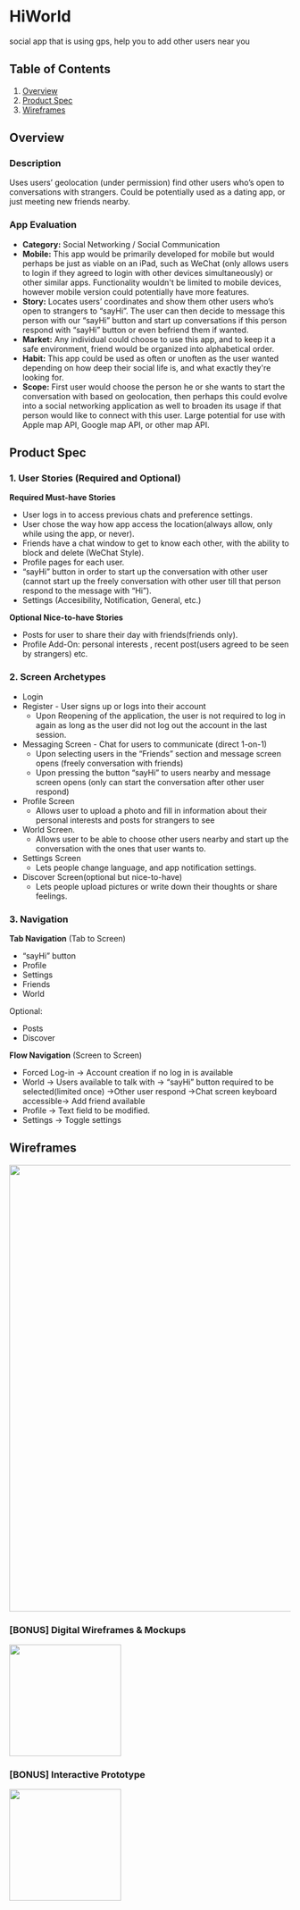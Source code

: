 # HiWorld
social app that is using gps, help you to add other users near you


## Table of Contents
1. [Overview](#Overview)
1. [Product Spec](#Product-Spec)
1. [Wireframes](#Wireframes)

## Overview
### Description
Uses users’ geolocation (under permission) find other users who’s open to conversations with strangers. Could be potentially used as a dating app, or just meeting new friends nearby.

### App Evaluation
- **Category:** Social Networking / Social Communication 
- **Mobile:** This app would be primarily developed for mobile but would perhaps be just as viable on an iPad, such as WeChat (only allows users to login if they agreed to login with other devices simultaneously) or other similar apps. Functionality wouldn't be limited to mobile devices, however mobile version could potentially have more features.
- **Story:** Locates users’ coordinates and show them other users who’s open to strangers to “sayHi”. The user can then decide to message this person with our “sayHi” button and start up conversations if this person respond with “sayHi” button or even befriend them if wanted.
- **Market:** Any individual could choose to use this app, and to keep it a safe environment, friend would be organized into alphabetical order.
- **Habit:** This app could be used as often or unoften as the user wanted depending on how deep their social life is, and what exactly they're looking for.
- **Scope:** First user would choose the person he or she wants to start the conversation with based on geolocation, then perhaps this could evolve into a social networking application as well to broaden its usage if that person would like to connect with this user. Large potential for use with Apple map API, Google map API, or other map API.

## Product Spec
### 1. User Stories (Required and Optional)

**Required Must-have Stories**

* User logs in to access previous chats and preference settings.
* User chose the way how app access the location(always allow, only while using the app, or never).
* Friends have a chat window to get to know each other, with the ability to block and delete (WeChat Style).
* Profile pages for each user.
* “sayHi” button in order to start up the conversation with other user (cannot start up the freely conversation with other user till that person respond to the message with “Hi”).
* Settings (Accesibility, Notification, General, etc.)

**Optional Nice-to-have Stories**

* Posts for user to share their day with friends(friends only).
* Profile Add-On: personal interests , recent post(users agreed to be seen by strangers) etc.

### 2. Screen Archetypes

* Login 
* Register - User signs up or logs into their account
   * Upon Reopening of the application, the user is not required to log in again as long as the user did not log out the account in the last session.
* Messaging Screen - Chat for users to communicate (direct 1-on-1)
   * Upon selecting users in the “Friends” section and message screen opens (freely conversation with friends)
   * Upon pressing the button “sayHi” to users nearby and message screen opens (only can start the conversation after other user respond)
* Profile Screen 
   * Allows user to upload a photo and fill in information about their personal interests and posts for strangers to see
* World Screen.
   * Allows user to be able to choose other users nearby and start up the conversation with the ones that user wants to.
* Settings Screen
   * Lets people change language, and app notification settings.
* Discover Screen(optional but nice-to-have)
   * Lets people upload pictures or write down their thoughts or share feelings.

### 3. Navigation

**Tab Navigation** (Tab to Screen)

* “sayHi” button
* Profile
* Settings
* Friends
* World

Optional:
* Posts
* Discover 

**Flow Navigation** (Screen to Screen)
* Forced Log-in -> Account creation if no log in is available
* World -> Users available to talk with -> “sayHi” button required to be selected(limited once) ->Other user respond ->Chat screen keyboard accessible-> Add friend available
* Profile -> Text field to be modified. 
* Settings -> Toggle settings

## Wireframes
<img src="http://g.recordit.co/xOlsmQyqBc.gif" width=800><br>

### [BONUS] Digital Wireframes & Mockups
<img src="https://i.imgur.com/lYHn37F.jpg" height=200>

### [BONUS] Interactive Prototype
<img src="https://i.imgur.com/AiKfE5g.gif" width=200>
